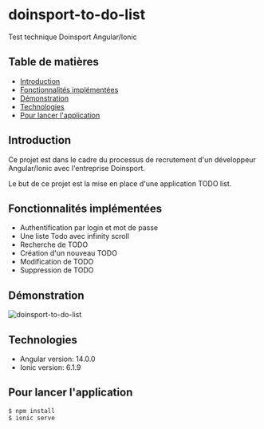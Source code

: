 # doinsport-to-do-list
Test technique Doinsport Angular/Ionic

## Table de matières
* [Introduction](#Introduction)
* [Fonctionnalités implémentées](#Fonctionnalités-implémentées)
* [Démonstration](#Démonstration)
* [Technologies](#Technologies)
* [Pour lancer l'application](#Pour-lancer-l'application)

## Introduction
Ce projet est dans le cadre du processus de recrutement d'un développeur Angular/Ionic avec l'entreprise Doinsport.

Le but de ce projet est la mise en place d'une application TODO list.

## Fonctionnalités implémentées
- Authentification par login et mot de passe
- Une liste Todo avec infinity scroll
- Recherche de TODO
- Création d'un nouveau TODO
- Modification de TODO
- Suppression de TODO

## Démonstration
![doinsport-to-do-list](https://user-images.githubusercontent.com/94859554/186914985-bbe13b51-87b8-42c0-897e-1e695c2116a8.gif)


## Technologies
* Angular version: 14.0.0
* Ionic version: 6.1.9
	
## Pour lancer l'application
```
$ npm install
$ ionic serve
```
